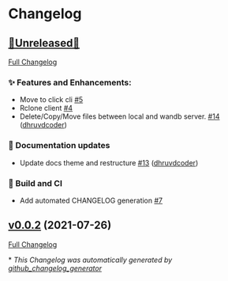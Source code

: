 # Changelog

## [🚧Unreleased🚧](https://github.com/dhruvdcoder/wandb-utils/tree/HEAD)

[Full Changelog](https://github.com/dhruvdcoder/wandb-utils/compare/v0.0.2...HEAD)

### ✨ Features and Enhancements:

- Move to click cli [\#5](https://github.com/dhruvdcoder/wandb-utils/issues/5)
- Rclone client [\#4](https://github.com/dhruvdcoder/wandb-utils/issues/4)
- Delete/Copy/Move files between local and wandb server. [\#14](https://github.com/dhruvdcoder/wandb-utils/pull/14) ([dhruvdcoder](https://github.com/dhruvdcoder))

### 📖 Documentation updates

- Update docs theme and restructure [\#13](https://github.com/dhruvdcoder/wandb-utils/pull/13) ([dhruvdcoder](https://github.com/dhruvdcoder))

### 👷 Build and CI

- Add automated CHANGELOG generation [\#7](https://github.com/dhruvdcoder/wandb-utils/issues/7)

## [v0.0.2](https://github.com/dhruvdcoder/wandb-utils/tree/v0.0.2) (2021-07-26)

[Full Changelog](https://github.com/dhruvdcoder/wandb-utils/compare/28224aab8003c172b8779dcbe00fcd1d3554d030...v0.0.2)



\* *This Changelog was automatically generated by [github_changelog_generator](https://github.com/github-changelog-generator/github-changelog-generator)*
